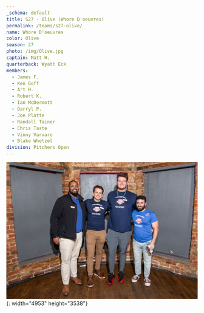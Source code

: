 ```yaml
---
_schema: default
title: S27 - Olive (Whore D'oeuvres)
permalink: /teams/s27-olive/
name: Whore D'oeuvres
color: Olive
season: 27
photo: /img/Olive.jpg
captain: Matt H.
quarterback: Wyatt Eck
members:
  - James F.
  - Ken Goff
  - Art H.
  - Robert K.
  - Ian McDermott
  - Darryl P.
  - Joe Platte
  - Randall Tainer
  - Chris Taste
  - Vinny Varvaro
  - Blake Whetzel
division: Pitchers Open
---
```

![](/img/da2-7066.jpg){: width="4953" height="3538"}